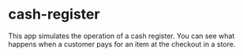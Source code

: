 # cash-register
This app simulates the operation of a cash register. 
You can see what happens when a customer pays for an item at the checkout in a store.
